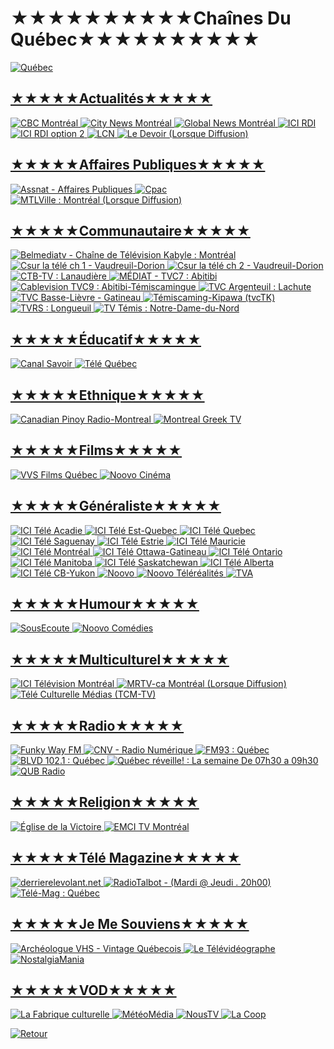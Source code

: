 #                                       ★★★★★★★★★★Chaînes Du Québec★★★★★★★★★★


<a href="https://fr.wikipedia.org/wiki/Qu%C3%A9bec"><img src="https://i.imgur.com/GmpAzAe.png" title="Québec">


## ★★★★★Actualités★★★★★
<a href="https://rplayer.surge.sh/?url=https://cbcrclinear-tor.akamaized.net/hls/live/2042761/CBCRCLINEAR_TOR_7/master5.m3u8"><img src="https://i.imgur.com/43dfVtF.png" title="CBC Montréal">
<a href="https://rplayer.surge.sh/?url=https://citynewsregional.akamaized.net/hls/live/553720/CityNews-Montreal/master.m3u8"><img src="https://i.imgur.com/sMSCxTz.png" title="City News Montréal">
<a href="https://globalnews.ca/live/montreal/"><img src="https://i.imgur.com/ZXPLBwl.png" title="Global News Montréal">
<a href="https://rplayer.surge.sh/?url=https://rcavlive.akamaized.net/hls/live/704026/canrdi/master.m3u8"><img src="https://i.imgur.com/4UPQNDv.png" title="ICI RDI">
<a href="https://rplayer.surge.sh/?url=https://rcavlive.akamaized.net/hls/live/704025/xcanrdi/master.m3u8"><img src="https://i.imgur.com/4UPQNDv.png" title="ICI RDI option 2"> 
<a href="https://rplayer.surge.sh/?url=https://tvalive.akamaized.net/hls/live/2014213/tvan01/tvan01.m3u8"><img src="https://i.imgur.com/hRln6Kw.png" title="LCN">
<a href="https://www.youtube.com/channel/UCVSWLtm3ijS-rTwa__Ww2Rg/live"><img src="https://i.imgur.com/4P48wOr.jpg" title="Le Devoir (Lorsque Diffusion)">


## ★★★★★Affaires Publiques★★★★★
<a href="https://rplayer.surge.sh/?url=https://diffusionm.assnat.qc.ca/diffusion/canal17/playlist.m3u8"><img src="https://i.imgur.com/CwLgEfW.png" title="Assnat - Affaires Publiques">
<a href="https://www.cpac.ca/"><img src="https://i.imgur.com/REld05a.png" title="Cpac">
<a href="https://www.youtube.com/channel/UCCm3eAbiTKAowAPMpSdd1Xg/live"><img src="https://i.imgur.com/jORz0hY.png" title="MTLVille : Montréal (Lorsque Diffusion)">


## ★★★★★Communautaire★★★★★
<a href="https://www.youtube.com/user/bellahdjel/live"><img src="https://i.imgur.com/duDrgvb.png" title="Belmediatv - Chaîne de Télévision Kabyle : Montréal">
<a href="https://player.castr.com/live_f88ae0808c9911ee9d20297cbe04ce6d"><img src="https://i.imgur.com/zOdI1tQ.png" title="Csur la télé ch 1 - Vaudreuil-Dorion">
<a href="https://player.castr.com/live_ee53b1d08d9511ee89c1a3cd362d5ce1"><img src="https://i.imgur.com/zOdI1tQ.png" title="Csur la télé ch 2 - Vaudreuil-Dorion">
<a href="https://www.youtube.com/channel/UCE9UCGH15M9HRQQqe_3C0jw/live"><img src="https://i.imgur.com/hKfoCaC.png" title="CTB-TV : Lanaudière">
<a href="https://www.youtube.com/channel/UCj7mjJ8KYA7tLly9RUAb6XA/live"><img src="https://i.imgur.com/uVA7Wic.png" title="MÉDIAT - TVC7 : Abitibi">
<a href="https://www.youtube.com/channel/UC0JP0ek-HhcqisiEpsZiQZA/live"><img src="https://i.imgur.com/UAyZSSb.png" title="Cablevision TVC9 : Abitibi-Témiscamingue">
<a href="https://www.youtube.com/channel/UCbpWeJEG79mzbvZQMK3-BjA/live"><img src="https://i.imgur.com/mFfzONT.jpg" title="TVC Argenteuil : Lachute">
<a href="https://www.youtube.com/channel/UCbgIbDt25VGDd_lt1roFNpA/live"><img src="https://i.imgur.com/2pqQlTt.jpg" title="TVC Basse-Lièvre - Gatineau">
<a href="https://rplayer.surge.sh/?url=https://www.twitch.tv/tvctklive"><img src="https://i.imgur.com/ghf0FAa.png" title="Témiscaming-Kipawa (tvcTK)">
<a href="https://player.castr.com/live_d6983bc091e611edbddd7fe8982d8daf"><img src="https://i.imgur.com/fNbwRDt.png" title="TVRS : Longueuil">
<a href="https://www.youtube.com/channel/UCdppqXtvbns2vdI-eWlbQpw/live"><img src="https://i.imgur.com/HNb0yui.png" title="TV Témis : Notre-Dame-du-Nord">


## ★★★★★Éducatif★★★★★
<a href="https://rplayer.surge.sh/?url=https://hls.savoir.media/live/stream.m3u8"><img src="https://i.imgur.com/ybYDwaD.png" title="Canal Savoir">
<a href="https://rplayer.surge.sh/?url=https://bcovlive-a.akamaihd.net/575d86160eb143458d51f7ab187a4e68/us-east-1/6101674910001/playlist.m3u8"><img src="https://i.imgur.com/aUVOxIE.png" title="Télé Québec">


## ★★★★★Ethnique★★★★★
<a href="https://www.youtube.com/channel/UCAEDRKAof_vZLRLVoyIJpgw/live"><img src="https://i.imgur.com/PXI6yHX.png" title="Canadian Pinoy Radio-Montreal">
<a href="https://rplayer.surge.sh/?url=http://live.greektv.ca/hls1/greektv.m3u8"><img src="https://i.imgur.com/yXATGcj.png" title="Montreal Greek TV">


## ★★★★★Films★★★★★
<a href="https://www.youtube.com/channel/UC5gfYXsS_p1EV5e42a2RKjQ/live"><img src="https://i.imgur.com/AjKctQZ.jpg" title="VVS Films Québec">
<a href="https://rplayer.surge.sh/?url=https://dk4ogs46bjxcw.cloudfront.net/v1/master/3722c60a815c199d9c0ef36c5b73da68a62b09d1/cc-xr1ct045l70mz/Noovo_Cinema.m3u8"><img src="https://i.imgur.com/ytygMFT.png" title="Noovo Cinéma">



## ★★★★★Généraliste★★★★★
<a href="https://rplayer.surge.sh/?url=https://rcavlive.akamaized.net/hls/live/704014/cancbaft/master_3000.m3u8"><img src="https://i.imgur.com/vaSCarL.png" title="ICI Télé Acadie">
<a href="https://rplayer.surge.sh/?url=https://rcavlive.akamaized.net/hls/live/704024/cancjbr/master_3000.m3u8"><img src="https://i.imgur.com/vaSCarL.png" title="ICI Télé Est-Quebec">
<a href="https://rplayer.surge.sh/?url=https://rcavlive.akamaized.net/hls/live/664045/cancbvt/master_3000.m3u8"><img src="https://i.imgur.com/vaSCarL.png" title="ICI Télé Quebec">
<a href="https://rplayer.surge.sh/?url=https://rcavlive.akamaized.net/hls/live/704023/cancktv/master_3000.m3u8"><img src="https://i.imgur.com/vaSCarL.png" title="ICI Télé Saguenay">
<a href="https://rplayer.surge.sh/?url=https://rcavlive.akamaized.net/hls/live/704016/cancksh/master_3000.m3u8"><img src="https://i.imgur.com/vaSCarL.png" title="ICI Télé Estrie">
<a href="https://rplayer.surge.sh/?url=https://rcavlive.akamaized.net/hls/live/704021/cancktm/master_3000.m3u8"><img src="https://i.imgur.com/vaSCarL.png" title="ICI Télé Mauricie">
<a href="https://rplayer.surge.sh/?url=https://rcavlive-dai.akamaized.net/hls/live/696614/cancbftprem/master_5000.m3u8"><img src="https://i.imgur.com/vaSCarL.png" title="ICI Télé Montréal">
<a href="https://rplayer.surge.sh/?url=https://rcavlive.akamaized.net/hls/live/664046/cancboft/master_3000.m3u8"><img src="https://i.imgur.com/vaSCarL.png" title="ICI Télé Ottawa-Gatineau">
<a href="https://rplayer.surge.sh/?url=https://rcavlive.akamaized.net/hls/live/704022/cancblft/master_3000.m3u8"><img src="https://i.imgur.com/vaSCarL.png" title="ICI Télé Ontario">
<a href="https://rplayer.surge.sh/?url=https://rcavlive.akamaized.net/hls/live/704018/cancbwft/master_3000.m3u8"><img src="https://i.imgur.com/vaSCarL.png" title="ICI Télé Manitoba">
<a href="https://rplayer.surge.sh/?url=https://rcavlive.akamaized.net/hls/live/704019/cancbkft/master_3000.m3u8"><img src="https://i.imgur.com/vaSCarL.png" title="ICI Télé Saskatchewan">
<a href="https://rplayer.surge.sh/?url=https://rcavlive.akamaized.net/hls/live/704020/cancbxft/master_3000.m3u8"><img src="https://i.imgur.com/vaSCarL.png" title="ICI Télé Alberta">
<a href="https://rplayer.surge.sh/?url=https://rcavlive.akamaized.net/hls/live/704017/cancbuft/master_3000.m3u8"><img src="https://i.imgur.com/vaSCarL.png" title="ICI Télé CB-Yukon">
<a href="https://www.noovo.ca/en-direct?tab=en-direct"><img src="https://i.imgur.com/vCqF1Kb.png" title="Noovo">
<a href="https://rplayer.surge.sh/?url=https://d29qczaufx5vc3.cloudfront.net/v1/master/3722c60a815c199d9c0ef36c5b73da68a62b09d1/cc-dxg2k6h0o2l6i/Noovo_Telerealites.m3u8"><img src="https://i.imgur.com/eaFD9rq.png" title="Noovo Téléréalités">
<a href="https://rplayer.surge.sh/?url=https://tvalive-dai01.akamaized.net/Content/HLS/Live/channel(575b93c5-be31-ee34-6285-14620fd14048)/index.m3u8"><img src="https://i.imgur.com/jI8ockr.png" title="TVA">


## ★★★★★Humour★★★★★
<a href="https://www.twitch.tv/sousecoute"><img src="https://i.imgur.com/WhIcr0U.png" title="SousEcoute">
<a href="https://rplayer.surge.sh/?url=https://d2s8iafdyzconc.cloudfront.net/v1/master/3722c60a815c199d9c0ef36c5b73da68a62b09d1/cc-6x2p3ho0vw00a/Noovo_Comedies_Home.m3u8"><img src="https://i.imgur.com/xB0BM7z.png" title="Noovo Comédies">

## ★★★★★Multiculturel★★★★★
<a href="https://rplayer.surge.sh/?url=https://amdici.akamaized.net/hls/live/873426/ICI-Live-Stream/master.m3u8"><img src="https://i.imgur.com/Cl0wRCj.png" title="ICI Télévision Montréal">
<a href="https://www.youtube.com/channel/UCupiuMa4oN_pQC2xT5HMfIg/live"><img src="https://i.imgur.com/NHKgIF5.png" title="MRTV-ca Montréal (Lorsque Diffusion)">
<a href="http://teleculturelle.com/"><img src="https://i.imgur.com/7xKmczW.png" title="Télé Culturelle Médias (TCM-TV)">


## ★★★★★Radio★★★★★
<a href="https://www.youtube.com/channel/UCUHhoftNnYfmFp1jvSavB-Q/live"><img src="https://i.imgur.com/a3DDO3X.jpg" title="Funky Way FM">
<a href="https://rplayer.surge.sh/?url=https://media1.radioservers.biz:1936/cnv/cnv/playlist.m3u8"><img src="https://i.imgur.com/kHsF7Vg.png" title="CNV - Radio Numérique">
<a href="https://rplayer.surge.sh/?url=https://www.twitch.tv/fm93quebec"><img src="https://i.imgur.com/JmcHAnC.png" title="FM93 : Québec">
<a href="https://rplayer.surge.sh/?url=https://www.twitch.tv/blvd_fm"><img src="https://i.imgur.com/BoLh5rk.png" title="BLVD 102.1 : Québec">
<a href="https://rplayer.surge.sh/?url=https://www.twitch.tv/quebecreveille"><img src="https://i.imgur.com/4USn2ho.png" title="Québec réveille! : La semaine De 07h30 a 09h30 ">
<a href="https://www.qub.ca/tvaplus/qub/en-direct"><img src="https://i.imgur.com/8AbpoGW.jpg" title="QUB Radio">


## ★★★★★Religion★★★★★
<a href="https://www.youtube.com/channel/UCY3_KU8qXQeNnPQ_YHI00mw/live"><img src="https://i.imgur.com/DuYDVxC.png" title="Église de la Victoire">
<a href="https://rplayer.surge.sh/?url=https://www.dailymotion.com/video/x8azdl4"><img src="https://i.imgur.com/iZ2z4gV.png" title="EMCI TV Montréal">


## ★★★★★Télé Magazine★★★★★
<a href="https://www.youtube.com/channel/UCSiM-2Rl7d95puhwt0gUL-w/live"><img src="https://i.imgur.com/DO3wsrw.jpg" title="derrierelevolant.net">
<a href="https://rplayer.surge.sh/?url=https://www.twitch.tv/radiotalbot"><img src="https://i.imgur.com/GDTp6FD.png" title="RadioTalbot - (Mardi @ Jeudi . 20h00)">
<a href="https://rplayer.surge.sh/?url=https://www.twitch.tv/telemagtv"><img src="https://i.imgur.com/NtXDIY3.png" title="Télé-Mag : Québec">

  
## ★★★★★Je Me Souviens★★★★★
<a href="https://www.youtube.com/@archeologuevhs1984/videos"><img src="https://i.imgur.com/OXR5358.png" title="Archéologue VHS - Vintage Québecois">
<a href="https://www.youtube.com/@422435paquess"><img src="https://i.imgur.com/OEAq2R6.jpg" title="Le Télévidéographe">
<a href="https://www.youtube.com/results?search_query=nostalgiamania&sp=EgIQAg%253D%253D"><img src="https://i.imgur.com/gURpF0e.jpg" title="NostalgiaMania">

## ★★★★★VOD★★★★★
<a href="https://www.lafabriqueculturelle.tv/"><img src="https://i.imgur.com/RSIL3We.jpg" title="La Fabrique culturelle">
<a href="https://www.youtube.com/@meteomedia"><img src="https://i.imgur.com/1Eg2LNI.jpg" title="MétéoMédia">
<a href="https://www.youtube.com/channel/UCFxJW2dV82Eo-1vvweFRORA"><img src="https://i.imgur.com/piePNQY.jpg" title="NousTV">
<a href="https://webtv.coop/"><img src="https://i.imgur.com/8Gq55OI.png" title="La Coop">


<a href="https://github.com/Sphinxroot/Tele-Franco-Direct-/blob/main/README.md"><img src="https://i.imgur.com/sVksJ9S.png" title="Retour">
